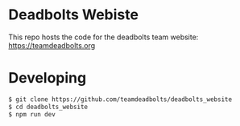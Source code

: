 # Deadbolts Webiste
This repo hosts the code for the deadbolts team website: https://teamdeadbolts.org

# Developing
```bash
$ git clone https://github.com/teamdeadbolts/deadbolts_website
$ cd deadbolts_website
$ npm run dev
```
